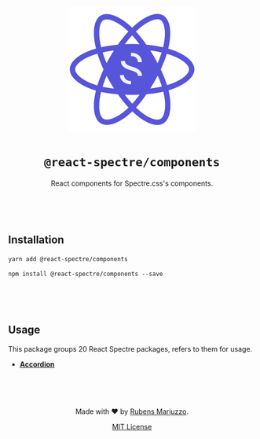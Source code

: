 <div align=center>
<img src="assets/react-spectre-logo.png" width="256" height="256">

# `@react-spectre/components`
React components for Spectre.css's components.

<br><br><br>
</div>

## Installation

```shell
yarn add @react-spectre/components
```

```shell
npm install @react-spectre/components --save
```

<br><br><br>

## Usage

This package groups 20 React Spectre packages, refers to them for usage.

  - [**Accordion**](packages/accordion)

<div align=center>
<br><br><br>

Made with :heart: by [Rubens Mariuzzo](https://github.com/rmariuzzo).

[MIT License](LICENSE)

</div>
